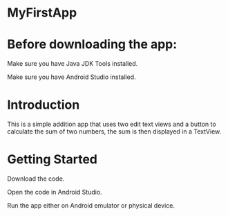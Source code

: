# MyFirstApp

# Before downloading the app:

Make sure you have Java JDK Tools installed. 

Make sure you have Android Studio installed.

# Introduction

This is a simple addition app that uses two edit text views and a button to calculate the sum of two numbers, 
the sum is then displayed in a TextView.

# Getting Started

Download the code.

Open the code in Android Studio.

Run the app either on Android emulator or physical device.
